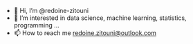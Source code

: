 - 👋 Hi, I’m @redoine-zitouni
- 👀 I’m interested in data science, machine learning, statistics, programming ...
- 📫 How to reach me redoine.zitouni@outlook.com
